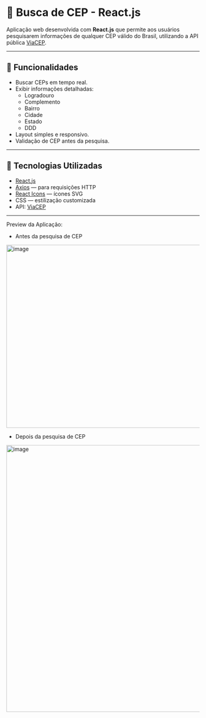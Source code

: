 # 📍 Busca de CEP - React.js

Aplicação web desenvolvida com **React.js** que permite aos usuários pesquisarem informações de qualquer CEP válido do Brasil, utilizando a API pública [ViaCEP](https://viacep.com.br/).

---

## 🔎 Funcionalidades

- Buscar CEPs em tempo real.
- Exibir informações detalhadas:
  - Logradouro
  - Complemento
  - Bairro
  - Cidade
  - Estado
  - DDD
- Layout simples e responsivo.
- Validação de CEP antes da pesquisa.

---

## 🚀 Tecnologias Utilizadas

- [React.js](https://reactjs.org/)
- [Axios](https://axios-http.com/) — para requisições HTTP
- [React Icons](https://react-icons.github.io/react-icons/) — ícones SVG
- CSS — estilização customizada
- API: [ViaCEP](https://viacep.com.br/)

---

Preview da Aplicação:

- Antes da pesquisa de CEP
<img width="991" height="478" alt="image" src="https://github.com/user-attachments/assets/6ac821e0-ccea-4a86-b6df-517f9f89d534" />

- Depois da pesquisa de CEP
<img width="862" height="697" alt="image" src="https://github.com/user-attachments/assets/e088cc8e-a840-4e41-9a51-f3809e25a2ff" />

